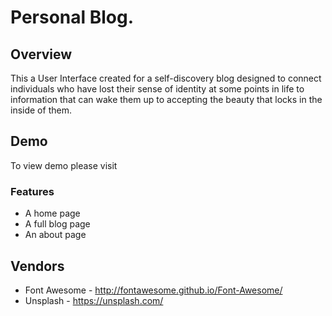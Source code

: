 # Personal Blog.
## Overview
This a User Interface created for a self-discovery blog designed to connect individuals who have lost their sense of identity at some points in life to information that can wake them up to accepting the beauty that locks in the inside of them.

## Demo
To view demo please visit 

### Features
- A home page
- A full blog page
- An about page

## Vendors
- Font Awesome - http://fontawesome.github.io/Font-Awesome/
- Unsplash - https://unsplash.com/
